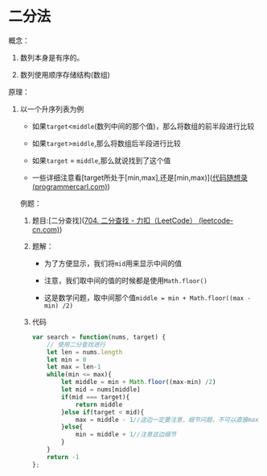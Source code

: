 # 二分法

概念：

1. 数列本身是有序的。

2. 数列使用顺序存储结构(数组)

原理：

1. 以一个升序列表为例
   
   + 如果`target`<`middle`(数列中间的那个值)，那么将数组的前半段进行比较
   
   + 如果`target`>`middle`,那么将数组后半段进行比较
   
   + 如果`target` = `middle`,那么就说找到了这个值
   
   + 一些详细注意看[target所处于\[min,max\],还是\[min,max)]([代码随想录 (programmercarl.com)](https://programmercarl.com/0704.%E4%BA%8C%E5%88%86%E6%9F%A5%E6%89%BE.html#%E6%80%9D%E8%B7%AF))
   
   例题：
   
   1. 题目:[二分查找]([704. 二分查找 - 力扣（LeetCode） (leetcode-cn.com)](https://leetcode-cn.com/problems/binary-search/))
   
   2. 题解：
      
      + 为了方便显示，我们将`mid`用来显示中间的值
      
      + 注意，我们取中间的值的时候都是使用`Math.floor()`
      
      + 这是数学问题，取中间那个值`middle = min + Math.floor((max - min) /2)`
   
   3. 代码
      
      ```javascript
      var search = function(nums, target) {
          // 使用二分查找进行
          let len = nums.length
          let min = 0
          let max = len-1
          while(min <= max){
              let middle = min + Math.floor((max-min) /2)
              let mid = nums[middle]
              if(mid === target){
                  return middle
              }else if(target < mid){
                  max = middle - 1//这边一定要注意，细节问题，不可以直接max = middle
              }else{
                  min = middle + 1//注意这边细节
              }
          }
          return -1
      };
      ```
      
      


